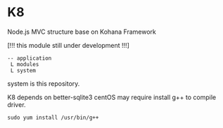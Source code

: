 # K8
Node.js MVC structure base on Kohana Framework

[!!! this module still under development !!!]

```
-- application
 L modules
 L system
```

system is this repository.

K8 depends on better-sqlite3
centOS may require install g++ to compile driver.

```sudo yum install /usr/bin/g++```
